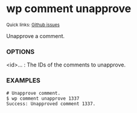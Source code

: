 # wp comment unapprove

<small>Quick links: <a href="https://github.com/issues?q=is%3Aopen+label%3Acommand%3Acomment-unapprove+sort%3Aupdated-desc+org%3Awp-cli">Github issues</a></small>

Unapprove a comment.

### OPTIONS

&lt;id&gt;...
: The IDs of the comments to unapprove.

### EXAMPLES

    # Unapprove comment.
    $ wp comment unapprove 1337
    Success: Unapproved comment 1337.


